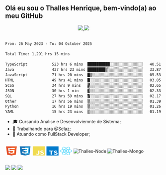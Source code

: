 ## Olá eu sou o Thalles Henrique, bem-vindo(a) ao meu GitHub

<div align="center">
  <a href="https://github.com/Thalles-HsA">
  <img height="180em" src="https://github-readme-stats.vercel.app/api?username=Thalles-HsA&show_icons=true&theme=radical&include_all_commits=true&count_private=true"/>
  <img height="180em" src="https://github-readme-stats.vercel.app/api/top-langs/?username=Thalles-HsA&exclude_repo=github-readme-stats,Pong,Freeway-JS&langs_count=5&theme=radical"/>
</div><br>
  
  <!--START_SECTION:waka-->

```txt
From: 26 May 2023 - To: 04 October 2025

Total Time: 1,291 hrs 15 mins

TypeScript           523 hrs 6 mins  ██████████░░░░░░░░░░░░░░░   40.51 %
Java                 437 hrs 23 mins ████████▒░░░░░░░░░░░░░░░░   33.87 %
JavaScript           71 hrs 20 mins  █▒░░░░░░░░░░░░░░░░░░░░░░░   05.53 %
HTML                 49 hrs 41 mins  █░░░░░░░░░░░░░░░░░░░░░░░░   03.85 %
SCSS                 34 hrs 9 mins   ▓░░░░░░░░░░░░░░░░░░░░░░░░   02.65 %
JSON                 30 hrs 1 min    ▓░░░░░░░░░░░░░░░░░░░░░░░░   02.33 %
SQL                  27 hrs 59 mins  ▓░░░░░░░░░░░░░░░░░░░░░░░░   02.17 %
Other                17 hrs 56 mins  ▒░░░░░░░░░░░░░░░░░░░░░░░░   01.39 %
Python               16 hrs 19 mins  ▒░░░░░░░░░░░░░░░░░░░░░░░░   01.26 %
YAML                 15 hrs 23 mins  ▒░░░░░░░░░░░░░░░░░░░░░░░░   01.19 %
```

<!--END_SECTION:waka-->

  - 🎓 Cursando Analise e Desenvolviemnte de Sistema;
  - 🌱 Trabalhando para @Selaz;
  - 🎯 Atuando como FullStack Developer;
 
<div style="display: inline_block"><br>
  <img align="center" alt="Thalles-HTML" height="30" width="40" src="https://raw.githubusercontent.com/devicons/devicon/master/icons/html5/html5-original.svg">
  <img align="center" alt="Thalles-CSS" height="30" width="40" src="https://raw.githubusercontent.com/devicons/devicon/master/icons/css3/css3-original.svg">
  <img align="center" alt="Thalles-Js" height="30" width="40" src="https://raw.githubusercontent.com/devicons/devicon/master/icons/javascript/javascript-plain.svg">
  <img align="center" alt="Thalles-Ts" height="30" width="40" src="https://raw.githubusercontent.com/devicons/devicon/master/icons/typescript/typescript-plain.svg">
  <img align="center" alt="Thalles-React" height="30" width="40" src="https://raw.githubusercontent.com/devicons/devicon/master/icons/react/react-original.svg">
  <img align="center" alt="Thalles-Node" height="30" width="40" src="https://cdn.jsdelivr.net/gh/devicons/devicon/icons/nodejs/nodejs-original.svg" />
  <img align="center" alt="Thalles-Mongo" height="30" width="40" src="https://cdn.jsdelivr.net/gh/devicons/devicon/icons/mongodb/mongodb-original.svg" />
  
</div>

 ##
  
<div>
  <a href="https://www.linkedin.com/in/thalles-hsa" target="_blank"><img src="https://img.shields.io/badge/-LinkedIn-%230077B5?style=for-the-badge&logo=linkedin&logoColor=white" target="_blank"></a> 
  <a href="https://instagram.com/thalleshsa" target="_blank"><img src="https://img.shields.io/badge/-Instagram-%23E4405F?style=for-the-badge&logo=instagram&logoColor=white" target="_blank"></a>
  <a href = "mailto:thsa.henrique@gmail.com"><img src="https://img.shields.io/badge/-Gmail-%23333?style=for-the-badge&logo=gmail&logoColor=white" target="_blank"></a>
   
</div>
